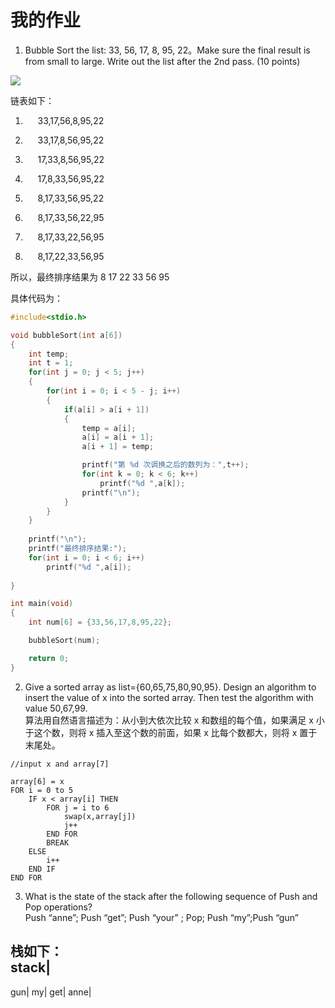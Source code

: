 # 我的作业

1. Bubble Sort the list: 33, 56, 17, 8, 95, 22。Make sure the final result is from small to large.
Write out the list after the 2nd pass. (10 points)  


![](http://m.qpic.cn/psb?/V10TJRfP2sMibY/jj.DxndPU6RU7.V9OZJ9*Cy.Q0P1ddc9VosPy4oDqcQ!/b/dDQBAAAAAAAA&bo=MQSaAgAAAAADB48!&rf=viewer_4)


链表如下：

1.      33,17,56,8,95,22

3.      33,17,8,56,95,22

4.      17,33,8,56,95,22

5.      17,8,33,56,95,22

6.      8,17,33,56,95,22

7.      8,17,33,56,22,95

8.      8,17,33,22,56,95

9.      8,17,22,33,56,95

所以，最终排序结果为 8 17 22 33 56 95   

具体代码为：
```C
#include<stdio.h>

void bubbleSort(int a[6])
{
	int temp;
	int t = 1;
	for(int j = 0; j < 5; j++)
	{
		for(int i = 0; i < 5 - j; i++)
		{
			if(a[i] > a[i + 1])
			{
				temp = a[i];
				a[i] = a[i + 1];
				a[i + 1] = temp;

				printf("第 %d 次调换之后的数列为：",t++);
				for(int k = 0; k < 6; k++)
					printf("%d ",a[k]);
				printf("\n");
			}
		}
	}
	
	printf("\n");
	printf("最终排序结果:");
	for(int i = 0; i < 6; i++)
		printf("%d ",a[i]);
		
}

int main(void)
{
	int num[6] = {33,56,17,8,95,22};

	bubbleSort(num);

	return 0;
}
```


2. Give a sorted array as list={60,65,75,80,90,95}. Design an algorithm to insert the value of x into the sorted array. Then test the algorithm with value 50,67,99.  
算法用自然语言描述为：从小到大依次比较 x 和数组的每个值，如果满足 x 小于这个数，则将 x 插入至这个数的前面，如果 x 比每个数都大，则将 x 置于末尾处。  

```Ps
//input x and array[7]

array[6] = x
FOR i = 0 to 5
	IF x < array[i] THEN 
		FOR j = i to 6 
			swap(x,array[j])
			j++
		END FOR		
		BREAK
	ELSE
		i++
	END IF
END FOR
```

3. What is the state of the stack after the following sequence of Push and Pop operations?  
Push “anne”; Push “get”; Push “your” ; Pop; Push “my”;Push “gun”   

栈如下：  
stack|
--
gun|
my|
get|
anne|


